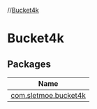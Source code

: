 //[Bucket4k](index.md)

# Bucket4k

## Packages

| Name |
|---|
| [com.sletmoe.bucket4k](-bucket4k/com.sletmoe.bucket4k/index.md) |
